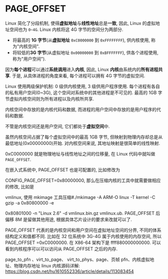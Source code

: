 
# PAGE_OFFSET

Linux 简化了分段机制, 使得**虚拟地址**与**线性地址**总是**一致**, 因此, Linux 的虚拟地址空间也为 `0~4G`. Linux 内核将这 4G 字节的空间分为两部分.

* 将最高的 **1G 字节**(从**虚拟地址** `0xC0000000` 到 `0xFFFFFFFF`), 供内核使用, 称为"内核空间".
* 将较低的**3G 字节**(从虚拟地址 `0x00000000` 到 `0xBFFFFFFF`), 供各个进程使用, 称为"用户空间").

因为**每个进程**可以通过**系统调用**进入**内核**, 因此, Linux **内核**由系统内的**所有进程共享**. 于是, 从具体进程的角度来看, 每个进程可以拥有 4G 字节的虚拟空间.

Linux 使用两级保护机制: 0 级供内核使用, 3 级供用户程序使用. 每个进程有各自的私有用户空间(0~3G), 这个空间对系统中的其他进程是不可见的. 最高的 1GB 字节虚拟内核空间则为所有进程以及内核所共享.

内核空间中存放的是内核代码和数据, 而进程的用户空间中存放的是用户程序的代码和数据.

不管是内核空间还是用户空间, 它们都处于**虚拟空间**中.

虽然内核空间占据了每个虚拟空间中的最高 1GB 字节, 但映射到物理内存却总是从最低地址(0x00000000)开始. 对内核空间来说, 其地址映射是很简单的线性映射.

0xC0000000 就是物理地址与线性地址之间的位移量, 在 Linux 代码中就叫做`PAGE_OFFSET`.




在嵌入式系统中, PAGE_OFFSET 也是可配置的, 比如修改为

CONFIG_PAGE_OFFSET=0x80000000, 那么在压缩内核的工具中就需要做相应的修改, 比如是

vmlinux, 使用 mkimage 工具压缩#./mkimage -A ARM-O linux -T kernel -C gzip -a 0x80800000 -e

0x80801000 -n "Linux 2.6" -d vmlinux.bin.gz vmlinux.ub. PAGE_OFFSET 后偏移 8M 是留做其他用途, 根据具体芯片设计的要求来改就可以了.




PAGE_OFFSET 代表的是内核空间和用户空间在虚拟地址空间的分界, 不同的体系结构定义和值都不同. 比如在 32 位系统中 3G-4G 属于内核使用的内存空间, 所以 PAGE_OFFSET =0xC0000000. 在 X86-64 架构下是 ffff880000000000. 可以看到内核程序可以可以访问从 PAGE_OFFSET 之后的内存.




page_to_pfn 、virt_to_page、 virt_to_phys、page、页帧 pfn、内核虚拟地址、物理内存地址 linux 内核源码详解: https://blog.csdn.net/hu1610552336/article/details/113083454
